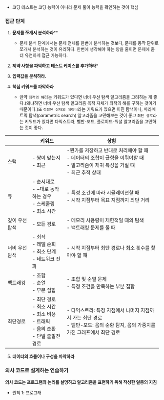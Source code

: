 
- 코딩 테스트는 코딩 능력이 아니라 문제 풀이 능력을 확인하는 것이 핵심

### 접근 단계

1. **문제를 쪼개서 분석하라****
	- 문제 분석 단계에서는 문제 전체를 한번에 분석하는 것보다, 문제를 동작 단위로 쪼개서 분석하는 것이 유리하다. 한번에 생각해야 하는 양을 줄이면 문제에 좀 더 유연하게 접근 가능하다.

2. **제약 사항을 파악하고 테스트 케이스를 추가하라***
3. **입력값을 분석하라.**
4. **핵심 키워드를 파악하라**
	- 만약 `최적의 해`라는 키워드가 있다면 너비 우선 탐색 알고리즘을 고려하는 게 좋다.(왜냐하면 너비 우선 탐색 알고리즘 목적 자체가 최적의 해를 구하는 것이기 때문이다.)또 `정렬된 상태의 데이터`라는 키워드가 있으면 이진 탐색이나, 파라메트릭 탐색(parametric search) 알고리즘을 고민해보는 것이 좋고 `최단 경로`라는 키워드가 있다면 다익스트라, 벨만-포드, 플로이드-워셜 알고리즘을 고민하는 것이 좋다.


|          | 키워드                                                              | 상황                                                                                   |
| -------- | ---------------------------------------------------------------- | ------------------------------------------------------------------------------------ |
| 스택       | - 쌍이 맞는지<br>- 최근                                                 | -뭔가를 저장하고 반대로 처리해야 할 때<br>- 데이터의 조합이 균형을 이뤄야할 때<br>- 알고리즘이 재귀 특성을 가질 떄<br>- 최근 추적 상태 |
| 큐        | - 순서대로<br>- ~대로 동작하는 경우<br>- 스케줄링<br>- 최소 시간                     | - 특정 조건에 따라 시뮬레이션할 때<br>- 시작 지점부터 목표 지점까지 최단 거리                                      |
| 깊이 우선 탐색 | - 모든 경로                                                          | - 메모리 사용량이 제한적일 때의 탐색<br>- 백트래킹 문제를 풀 때                                              |
| 너비 우선 탐색 | - 최적<br>- 레벨 순회<br>- 최소 단계<br>- 네트워크 전파                          | - 시작 지점부터 최단 경로나 최소 횟수를 찾아야 할 떄                                                      |
| 백트래킹     | - 조합<br>- 순열<br>- 부분 집합                                          | - 조합 및 순열 문제<br>- 특정 조건을 만족하는 부분 집합                                                  |
| 최단경로     | - 최단 경로<br>- 최소 시간<br>- 최소 비용<br>- 트래픽<br>- 음의 순환<br>- 단일 출발전 경로 | - 다익스트라: 특정 지점에서 나머지 지점까지 가는 최단 경로<br>- 벨만-포드: 음의 순환 탐지, 음의 가중치를 가진 그래프에서 최단 경로      |
5. **데이터의 흐름이나 구성을 파악하라**

### 의사 코드로 설계하는 연습하기

**의사 코드는 프로그램의 논리를 설명하고 알고리즘을 표현하기 위해 작성한 일종의 지침**
- 원칙 1: 프로그래